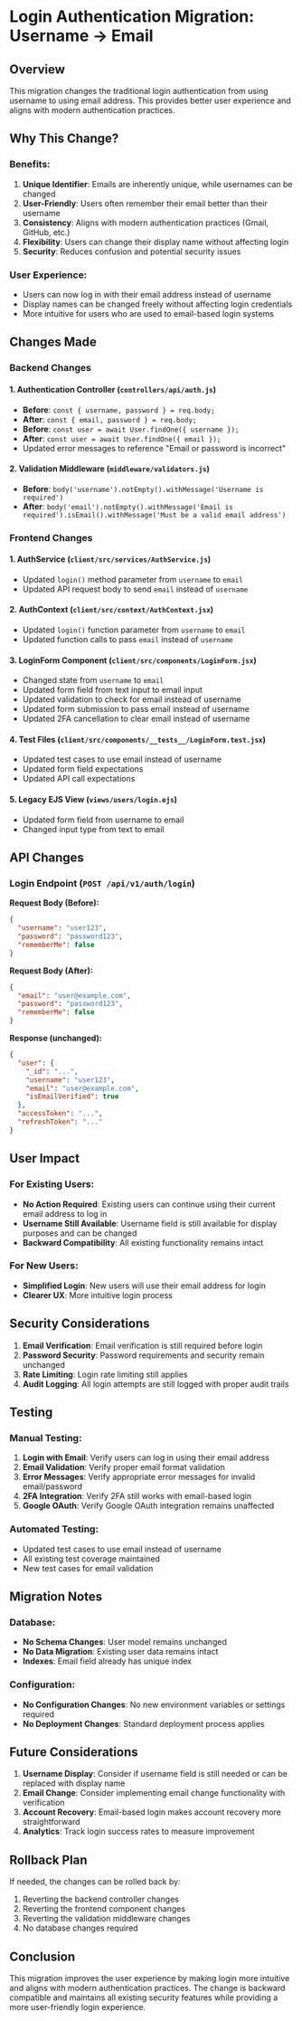 # Login Authentication Migration: Username → Email

## Overview

This migration changes the traditional login authentication from using username to using email address. This provides better user experience and aligns with modern authentication practices.

## Why This Change?

### Benefits:

1. **Unique Identifier**: Emails are inherently unique, while usernames can be changed
2. **User-Friendly**: Users often remember their email better than their username
3. **Consistency**: Aligns with modern authentication practices (Gmail, GitHub, etc.)
4. **Flexibility**: Users can change their display name without affecting login
5. **Security**: Reduces confusion and potential security issues

### User Experience:

- Users can now log in with their email address instead of username
- Display names can be changed freely without affecting login credentials
- More intuitive for users who are used to email-based login systems

## Changes Made

### Backend Changes

#### 1. Authentication Controller (`controllers/api/auth.js`)

- **Before**: `const { username, password } = req.body;`
- **After**: `const { email, password } = req.body;`
- **Before**: `const user = await User.findOne({ username });`
- **After**: `const user = await User.findOne({ email });`
- Updated error messages to reference "Email or password is incorrect"

#### 2. Validation Middleware (`middleware/validators.js`)

- **Before**: `body('username').notEmpty().withMessage('Username is required')`
- **After**: `body('email').notEmpty().withMessage('Email is required').isEmail().withMessage('Must be a valid email address')`

### Frontend Changes

#### 1. AuthService (`client/src/services/AuthService.js`)

- Updated `login()` method parameter from `username` to `email`
- Updated API request body to send `email` instead of `username`

#### 2. AuthContext (`client/src/context/AuthContext.jsx`)

- Updated `login()` function parameter from `username` to `email`
- Updated function calls to pass `email` instead of `username`

#### 3. LoginForm Component (`client/src/components/LoginForm.jsx`)

- Changed state from `username` to `email`
- Updated form field from text input to email input
- Updated validation to check for email instead of username
- Updated form submission to pass email instead of username
- Updated 2FA cancellation to clear email instead of username

#### 4. Test Files (`client/src/components/__tests__/LoginForm.test.jsx`)

- Updated test cases to use email instead of username
- Updated form field expectations
- Updated API call expectations

#### 5. Legacy EJS View (`views/users/login.ejs`)

- Updated form field from username to email
- Changed input type from text to email

## API Changes

### Login Endpoint (`POST /api/v1/auth/login`)

**Request Body (Before):**

```json
{
  "username": "user123",
  "password": "password123",
  "rememberMe": false
}
```

**Request Body (After):**

```json
{
  "email": "user@example.com",
  "password": "password123",
  "rememberMe": false
}
```

**Response (unchanged):**

```json
{
  "user": {
    "_id": "...",
    "username": "user123",
    "email": "user@example.com",
    "isEmailVerified": true
  },
  "accessToken": "...",
  "refreshToken": "..."
}
```

## User Impact

### For Existing Users:

- **No Action Required**: Existing users can continue using their current email address to log in
- **Username Still Available**: Username field is still available for display purposes and can be changed
- **Backward Compatibility**: All existing functionality remains intact

### For New Users:

- **Simplified Login**: New users will use their email address for login
- **Clearer UX**: More intuitive login process

## Security Considerations

1. **Email Verification**: Email verification is still required before login
2. **Password Security**: Password requirements and security remain unchanged
3. **Rate Limiting**: Login rate limiting still applies
4. **Audit Logging**: All login attempts are still logged with proper audit trails

## Testing

### Manual Testing:

1. **Login with Email**: Verify users can log in using their email address
2. **Email Validation**: Verify proper email format validation
3. **Error Messages**: Verify appropriate error messages for invalid email/password
4. **2FA Integration**: Verify 2FA still works with email-based login
5. **Google OAuth**: Verify Google OAuth integration remains unaffected

### Automated Testing:

- Updated test cases to use email instead of username
- All existing test coverage maintained
- New test cases for email validation

## Migration Notes

### Database:

- **No Schema Changes**: User model remains unchanged
- **No Data Migration**: Existing user data remains intact
- **Indexes**: Email field already has unique index

### Configuration:

- **No Configuration Changes**: No new environment variables or settings required
- **No Deployment Changes**: Standard deployment process applies

## Future Considerations

1. **Username Display**: Consider if username field is still needed or can be replaced with display name
2. **Email Change**: Consider implementing email change functionality with verification
3. **Account Recovery**: Email-based login makes account recovery more straightforward
4. **Analytics**: Track login success rates to measure improvement

## Rollback Plan

If needed, the changes can be rolled back by:

1. Reverting the backend controller changes
2. Reverting the frontend component changes
3. Reverting the validation middleware changes
4. No database changes required

## Conclusion

This migration improves the user experience by making login more intuitive and aligns with modern authentication practices. The change is backward compatible and maintains all existing security features while providing a more user-friendly login experience.
